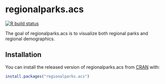 
<!-- README.md is generated from README.Rmd. Please edit that file -->

# regionalparks.acs

<!-- badges: start -->

[![R build
status](https://github.com/Metropolitan-Council/regionalparks.acs/workflows/R-CMD-check/badge.svg)](https://github.com/Metropolitan-Council/regionalparks.acs/actions)
<!-- badges: end -->

The goal of regionalparks.acs is to visualize both regional parks and
regional demographics.

## Installation

You can install the released version of regionalparks.acs from
[CRAN](https://CRAN.R-project.org) with:

``` r
install.packages("regionalparks.acs")
```
